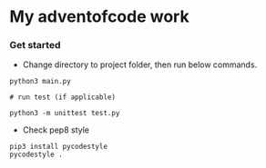 # My adventofcode work

### Get started

- Change directory to project folder, then run below commands.

```
python3 main.py

# run test (if applicable)

python3 -m unittest test.py
```

- Check pep8 style

```
pip3 install pycodestyle
pycodestyle .
```